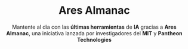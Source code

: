 ---
title: Ares Almanac
subtitle: Mantente al día con las **últimas herramientas** de **IA** gracias a **Ares Almanac**, una iniciativa lanzada por investigadores del **MIT** y **Pantheon Technologies**
summary: "Mantente al día con las **últimas herramientas** de **IA** gracias a **Ares Almanac**, una iniciativa lanzada por investigadores del **MIT** y **Pantheon Technologies**."
tags:
- IA
categories:
weight: 70

image:
  preview_only: true

_build:
  render: never

# Optional external URL for project (replaces project detail page).
external_link: "https://www.pantheon.international/almanac"
---